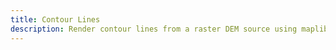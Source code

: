 ```yaml
---
title: Contour Lines
description: Render contour lines from a raster DEM source using maplibre-contour
---
```


<script lang="ts">
  import Demo from "./Contour.svelte";
  import demoRaw from "./Contour.svelte?raw";
  import CodeBlock from "../../CodeBlock.svelte";
  let { shiki } = $props();
</script>

<Demo />

<CodeBlock content={demoRaw} shiki={shiki} />
